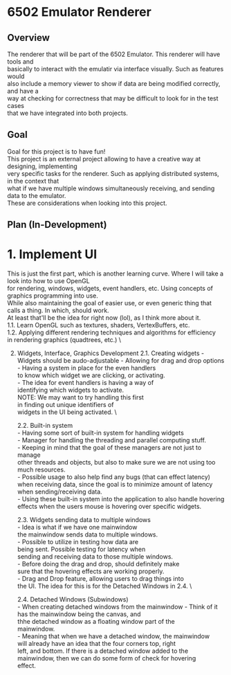 # 6502 Emulator Renderer

## Overview
The renderer that will be part of the 6502 Emulator. This renderer will have tools and \
basically to interact with the emulatir via interface visually. Such as features would \
also include a memory viewer to show if data are being modified correctly, and have a \
way at checking for correctness that may be difficult to look for in the test cases \
that we have integrated into both projects.

##  Goal
Goal for this project is to have fun! \
This project is an external project allowing to have a creative way at designing, implementing \
very specific tasks for the renderer. Such as applying distributed systems, in the context that \
what if we have multiple windows simultaneously receiving, and sending data to the emulator. \
These are considerations when looking into this project.

## Plan (In-Development)
# 1. Implement UI
This is just the first part, which is another learning curve. Where I will take a look into how to use OpenGL \
for  rendering, windows, widgets, event handlers, etc. Using concepts of graphics programming into use. \
While also maintaining the goal of easier use, or even generic thing that calls a thing. In which, should work. \
At least that'll be the idea for right now (lol), as I think more about it. \
    1.1. Learn OpenGL such as textures, shaders, VertexBuffers, etc. \
    1.2. Applying different rendering techniques and algorithms for efficiency \
         in rendering graphics (quadtrees, etc.) \

2. Widgets, Interface, Graphics Development
    2.1. Creating widgets
        - Widgets should be audo-adjustable
        - Allowing for drag and drop options
        - Having a system in place for the even handlers \
            to know which widget we are clicking, or activating. \
        - The idea for event handlers is having a way of \
            identifying which widgets to activate. \
        NOTE: We may want to try handling this first \
              in finding out unique identifiers of \
              widgets in the UI being activated. \

    2.2. Built-in system \
        -  Having some sort of built-in system for handling widgets \
        - Manager for handling the threading and parallel computing stuff. \
        - Keeping in mind that the goal of these managers are not just to manage \
            other threads and objects, but also to make sure we are not using too \
            much resources. \
        - Possible usage to also help find any bugs (that can effect latency) \
            when receiving data, since the goal is to minimize amount of latency \
            when sending/receiving data. \
        - Using these built-in system into the application to also handle hovering \
            effects when the users mouse is hovering over specific widgets.

    2.3. Widgets sending data to multiple windows \
        - Idea is what if we have one mainwindow \
          the mainwindow sends data to multiple windows. \
        - Possible to utilize in testing how data are \
          being sent. Possible testing for latency when \
          sending and receiving data to those multiple windows. \
        - Before doing the drag and drop, should definitely make \
            sure that the hovering effects are working properly. \
        - Drag and Drop feature, allowing users to drag things into \
            the UI. The idea for this is for the Detached Windows in 2.4. \

    2.4. Detached Windows (Subwindows) \
        - When creating detached windows from the mainwindow
        - Think of it has the mainwindow being the canvas, and \
            thhe detached window as a floating window part of the \
            mainwindow. \
        - Meaning that when we have a detached window, the mainwindow \
            will already have an idea that the four corners top, right \
            left, and bottom. If there is a detached window added to the \
            mainwindow, then we can do some form of check for hovering \
            effect.
